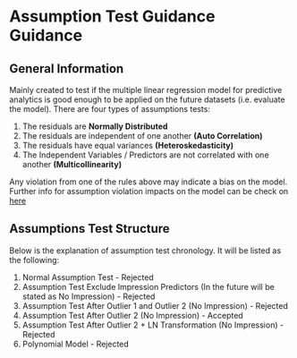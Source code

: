 # Assumption Test Guidance Guidance

## General Information

Mainly created to test if the multiple linear regression model for predictive analytics is good enough to be applied on the future datasets (i.e. evaluate the model). There are four types of assumptions tests:
  1. The residuals are <b>Normally Distributed</b>
  2. The residuals are independent of one another <b>(Auto Correlation)</b>
  3. The residuals have equal variances <b>(Heteroskedasticity)</b>
  4. The Independent Variables / Predictors are not correlated with one another <b>(Multicollinearity)</b>
  
Any violation from one of the rules above may indicate a bias on the model. Further info for assumption violation impacts on the model can be check on [here](https://online.stat.psu.edu/stat462/node/145/)

## Assumptions Test Structure

Below is the explanation of assumption test chronology. It will be listed as the following:
  1. Normal Assumption Test - Rejected
  2. Assumption Test Exclude Impression Predictors (In the future will be stated as No Impression) - Rejected
  3. Assumption Test After Outlier 1 and Outlier 2 (No Impression) - Rejected
  4. Assumption Test After Outlier 2 (No Impression) - Accepted
  5. Assumption Test After Outlier 2 + LN Transformation (No Impression) - Rejected
  6. Polynomial Model - Rejected




